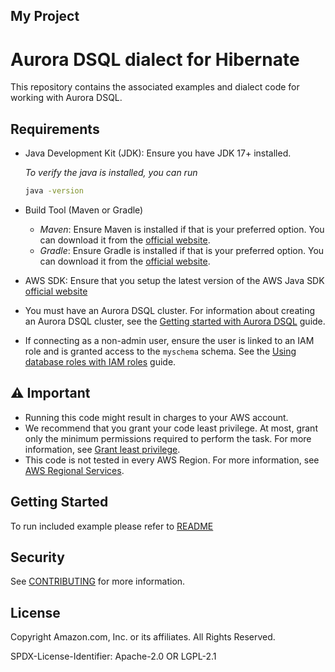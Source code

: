 ## My Project

# Aurora DSQL dialect for Hibernate

This repository contains the associated examples and dialect code for working with Aurora DSQL.

## Requirements

- Java Development Kit (JDK): Ensure you have JDK 17+ installed.

  _To verify the java is installed, you can run_

  ```bash
  java -version
  ```

- Build Tool (Maven or Gradle)
  - _Maven_: Ensure Maven is installed if that is your preferred option. You can download it from the [official website](https://maven.apache.org/download.cgi).
  - _Gradle_: Ensure Gradle is installed if that is your preferred option. You can download it from the [official website](https://gradle.org/install/).
- AWS SDK: Ensure that you setup the latest version of the AWS Java SDK [official website](https://docs.aws.amazon.com/sdk-for-java/latest/developer-guide/setup.html)
- You must have an Aurora DSQL cluster. For information about creating an Aurora DSQL cluster, see the
  [Getting started with Aurora DSQL](https://docs.aws.amazon.com/aurora-dsql/latest/userguide/getting-started.html)
  guide.
- If connecting as a non-admin user, ensure the user is linked to an IAM role and is granted access to the `myschema`
  schema. See the
  [Using database roles with IAM roles](https://docs.aws.amazon.com/aurora-dsql/latest/userguide/using-database-and-iam-roles.html)
  guide.

## ⚠️ Important

- Running this code might result in charges to your AWS account.
- We recommend that you grant your code least privilege. At most, grant only the
  minimum permissions required to perform the task. For more information, see
  [Grant least privilege](https://docs.aws.amazon.com/IAM/latest/UserGuide/best-practices.html#grant-least-privilege).
- This code is not tested in every AWS Region. For more information, see
  [AWS Regional Services](https://aws.amazon.com/about-aws/global-infrastructure/regional-product-services).

## Getting Started

To run included example please refer to [README](https://github.com/awslabs/aurora-dsql-hibernate/blob/main/examples/pet-clinic-app/README.md)

## Security

See [CONTRIBUTING](CONTRIBUTING.md#security-issue-notifications) for more information.

## License

Copyright Amazon.com, Inc. or its affiliates. All Rights Reserved.

SPDX-License-Identifier: Apache-2.0 OR LGPL-2.1
